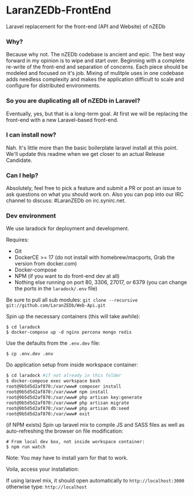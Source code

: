 # LaranZEDb-FrontEnd
Laravel replacement for the front-end (API and Website) of nZEDb

### Why?
Because why not. The nZEDb codebase is ancient and epic. The best way forward in my opinion is to wipe and start over. 
Beginning with a complete re-write of the front-end and separation of concerns. Each piece should be modeled and focused 
on it's job. Mixing of mulitple uses in one codebase adds needless complexity and makes the application difficult to scale
and configure for distributed environments.

### So you are duplicating all of nZEDb in Laravel?
Eventually, yes, but that is a long-term goal. At first we will be replacing the front-end with a new Laravel-based front-end.

### I can install now?
Nah. It's little more than the basic boilerplate laravel install at this point. We'll update this readme when we get closer 
to an actual Release Candidate. 

### Can I help?
Absolutely, feel free to pick a feature and submit a PR or post an issue to ask questions on what you should work on. Also 
you can pop into our IRC channel to discuss: #LaranZEDb on irc.synirc.net.

### Dev environment
We use laradock for deployment and development. 

Requires:
* Git
* DockerCE >= 17 (do not install with homebrew/macports, Grab the version from docker.com)
* Docker-compose
* NPM (if you want to do front-end dev at all)
* Nothing else running on port 80, 3306, 27017, or 6379 (you can change the ports in the `laradock/.env` file)

Be sure to pull all sub modules:
`git clone --recursive git://github.com/LaranZEDb/Web-Api.git`


Spin up the necessary containers (this will take awhile):
```
$ cd laradock
$ docker-compose up -d nginx percona mongo redis  
```

Use the defaults from the `.env.dev` file:

`$ cp .env.dev .env`

Do application setup from inside workspace container:

```bash
$ cd laradock #if not already in this folder
$ docker-compose exec workspace bash
root@9b5d5d2af870:/var/www# composer install
root@9b5d5d2af870:/var/www# npm install
root@9b5d5d2af870:/var/www# php artisan key:generate
root@9b5d5d2af870:/var/www# php artisan migrate
root@9b5d5d2af870:/var/www# php artisan db:seed
root@9b5d5d2af870:/var/www# exit
```

(if NPM exists) Spin up laravel mix to compile JS and SASS files as well as auto-refreshing the browser on file modification:

```
# From local dev box, not inside workspace container:
$ npm run watch
```

Note: You may have to install yarn for that to work.

Voila, access your installation:

If using laravel mix, it should open automatically to `http://localhost:3000` otherwise type: `http://localhost`



